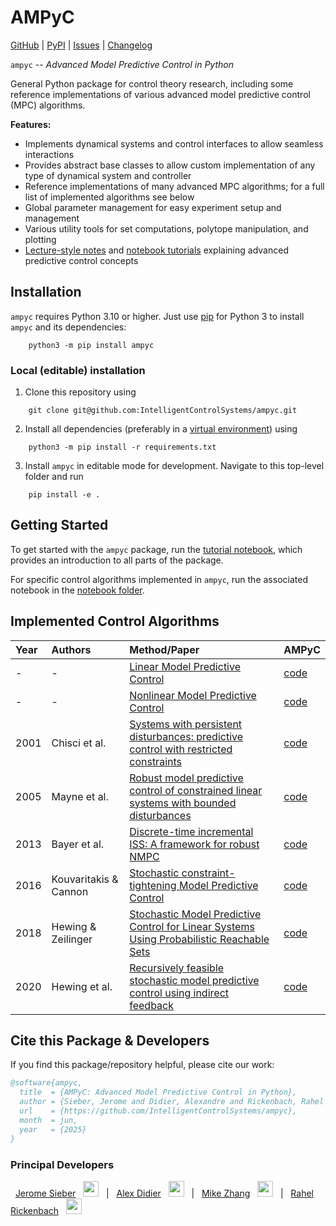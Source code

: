 # AMPyC
[GitHub](https://github.com/IntelligentControlSystems/ampyc) | [PyPI](https://pypi.org/project/ampyc/) | [Issues](https://github.com/IntelligentControlSystems/ampyc/issues) | [Changelog](https://github.com/IntelligentControlSystems/ampyc/blob/main/CHANGELOG.md)

``ampyc`` -- *Advanced Model Predictive Control in Python*

General Python package for control theory research, including some reference implementations of various advanced model predictive control (MPC) algorithms.

**Features:**
- Implements dynamical systems and control interfaces to allow seamless interactions
- Provides abstract base classes to allow custom implementation of any type of dynamical system and controller
- Reference implementations of many advanced MPC algorithms; for a full list of implemented algorithms see below
- Global parameter management for easy experiment setup and management
- Various utility tools for set computations, polytope manipulation, and plotting
- [Lecture-style notes](https://github.com/IntelligentControlSystems/ampyc/tree/main/notes/) and [notebook tutorials](https://github.com/IntelligentControlSystems/ampyc/tree/main/notebooks/) explaining advanced predictive control concepts


## Installation

``ampyc`` requires Python 3.10 or higher.  Just use [pip](https://pip.pypa.io) for Python 3 to install ``ampyc`` and its dependencies:
```
    python3 -m pip install ampyc
```

### Local (editable) installation

1. Clone this repository using
```
    git clone git@github.com:IntelligentControlSystems/ampyc.git
```
2. Install all dependencies (preferably in a [virtual environment](https://docs.python.org/3/library/venv.html)) using
```
    python3 -m pip install -r requirements.txt
```
3. Install ``ampyc`` in editable mode for development. Navigate to this top-level folder and run
```
    pip install -e .
```

## Getting Started
To get started with the ``ampyc`` package, run the [tutorial notebook](https://github.com/IntelligentControlSystems/ampyc/blob/main/notebooks/tutorial.ipynb), which provides an introduction to all parts of the package.

For specific control algorithms implemented in ``ampyc``, run the associated notebook in the [notebook folder](https://github.com/IntelligentControlSystems/ampyc/tree/main/notebooks/).


## Implemented Control Algorithms
| Year | Authors          | Method/Paper                                                                                                                                         | AMPyC                                                                                            |
| :--- | :------------- | :-------------------------------------------------------------------------------------------------------------------------------------------- | :---------------------------------------------------------------------------------------------- |
| - | - | [Linear Model Predictive Control](https://sites.engineering.ucsb.edu/~jbraw/mpc/MPC-book-2nd-edition-1st-printing.pdf) | [code](https://github.com/IntelligentControlSystems/ampyc/blob/main/ampyc/controllers/mpc.py) |
| - | - | [Nonlinear Model Predictive Control](https://sites.engineering.ucsb.edu/~jbraw/mpc/MPC-book-2nd-edition-1st-printing.pdf) | [code](https://github.com/IntelligentControlSystems/ampyc/blob/main/ampyc/controllers/nonlinear_mpc.py) |
| 2001 | Chisci et al. | [Systems with persistent disturbances: predictive control with restricted constraints](https://www.sciencedirect.com/science/article/abs/pii/S0005109801000516) | [code](https://github.com/IntelligentControlSystems/ampyc/blob/main/ampyc/controllers/constraint_tightening_rmpc.py) |
| 2005 | Mayne et al. | [Robust model predictive control of constrained linear systems with bounded disturbances](https://www.sciencedirect.com/science/article/abs/pii/S0005109804002870) | [code](https://github.com/IntelligentControlSystems/ampyc/blob/main/ampyc/controllers/robust_mpc.py) |
| 2013 | Bayer et al. | [Discrete-time incremental ISS: A framework for robust NMPC](https://ieeexplore.ieee.org/document/6669322) | [code](https://github.com/IntelligentControlSystems/ampyc/blob/main/ampyc/controllers/nonlinear_robust_mpc.py) |
| 2016 | Kouvaritakis \& Cannon | [Stochastic constraint-tightening Model Predictive Control](https://link.springer.com/book/10.1007/978-3-319-24853-0) | [code](https://github.com/IntelligentControlSystems/ampyc/blob/main/ampyc/controllers/constraint_tightening_smpc.py) |
| 2018 | Hewing \& Zeilinger | [Stochastic Model Predictive Control for Linear Systems Using Probabilistic Reachable Sets](https://arxiv.org/pdf/1805.07145) | [code](https://github.com/IntelligentControlSystems/ampyc/blob/main/ampyc/controllers/if_smpc.py) |
| 2020 | Hewing et al. | [Recursively feasible stochastic model predictive control using indirect feedback](https://arxiv.org/pdf/1812.06860) | [code](https://github.com/IntelligentControlSystems/ampyc/blob/main/ampyc/controllers/ri_smpc.py) |

## Cite this Package \& Developers
If you find this package/repository helpful, please cite our work:
```bib
@software{ampyc,
  title  = {AMPyC: Advanced Model Predictive Control in Python},
  author = {Sieber, Jerome and Didier, Alexandre and Rickenbach, Rahel and Zeilinger, Melanie},
  url    = {https://github.com/IntelligentControlSystems/ampyc},
  month  = jun,
  year   = {2025}
}
```

### Principal Developers

&nbsp; [Jerome Sieber](https://github.com/jsie7) &nbsp; <img src="https://cultofthepartyparrot.com/parrots/hd/hackerparrot.gif" width="25" height="25" /> &nbsp; | &nbsp; [Alex Didier](https://github.com/alexdidier) &nbsp; <img src="https://cultofthepartyparrot.com/parrots/schnitzelparrot.gif" width="25" height="25" /> &nbsp; | &nbsp; [Mike Zhang]() &nbsp; <img src="https://cultofthepartyparrot.com/guests/hd/partyfieri.gif" width="25" height="25" /> &nbsp; | &nbsp; [Rahel Rickenbach](mailto:rrahel@ethz.ch) &nbsp; <img src="https://cultofthepartyparrot.com/parrots/wave4parrot.gif" width="25" height="25" />